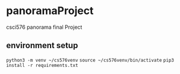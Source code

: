 # panoramaProject
csci576 panorama final Project

## environment setup
```python3 -m venv ~/cs576venv```
```source ~/cs576venv/bin/activate```
```pip3 install -r requirements.txt```
